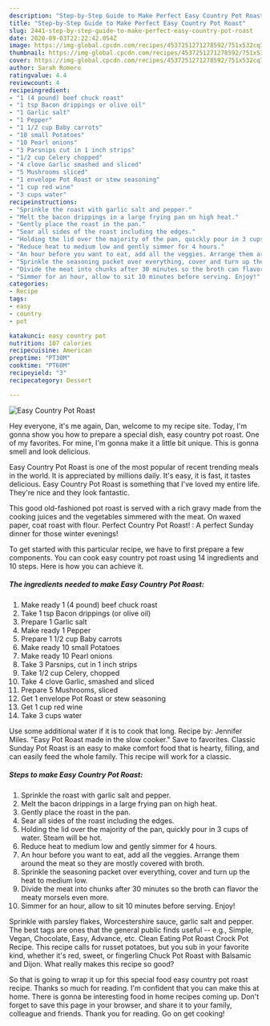 ```yaml
---
description: "Step-by-Step Guide to Make Perfect Easy Country Pot Roast"
title: "Step-by-Step Guide to Make Perfect Easy Country Pot Roast"
slug: 2441-step-by-step-guide-to-make-perfect-easy-country-pot-roast
date: 2020-09-03T22:22:42.054Z
image: https://img-global.cpcdn.com/recipes/4537251271278592/751x532cq70/easy-country-pot-roast-recipe-main-photo.jpg
thumbnail: https://img-global.cpcdn.com/recipes/4537251271278592/751x532cq70/easy-country-pot-roast-recipe-main-photo.jpg
cover: https://img-global.cpcdn.com/recipes/4537251271278592/751x532cq70/easy-country-pot-roast-recipe-main-photo.jpg
author: Sarah Romero
ratingvalue: 4.4
reviewcount: 4
recipeingredient:
- "1 (4 pound) beef chuck roast"
- "1 tsp Bacon drippings or olive oil"
- "1 Garlic salt"
- "1 Pepper"
- "1 1/2 cup Baby carrots"
- "10 small Potatoes"
- "10 Pearl onions"
- "3 Parsnips cut in 1 inch strips"
- "1/2 cup Celery chopped"
- "4 clove Garlic smashed and sliced"
- "5 Mushrooms sliced"
- "1 envelope Pot Roast or stew seasoning"
- "1 cup red wine"
- "3 cups water"
recipeinstructions:
- "Sprinkle the roast with garlic salt and pepper."
- "Melt the bacon drippings in a large frying pan on high heat."
- "Gently place the roast in the pan."
- "Sear all sides of the roast including the edges."
- "Holding the lid over the majority of the pan, quickly pour in 3 cups of water. Steam will be hot."
- "Reduce heat to medium low and gently simmer for 4 hours."
- "An hour before you want to eat, add all the veggies. Arrange them around the meat so they are mostly covered with broth."
- "Sprinkle the seasoning packet over everything, cover and turn up the heat to medium low."
- "Divide the meat into chunks after 30 minutes so the broth can flavor the meaty morsels even more."
- "Simmer for an hour, allow to sit 10 minutes before serving. Enjoy!"
categories:
- Recipe
tags:
- easy
- country
- pot

katakunci: easy country pot 
nutrition: 107 calories
recipecuisine: American
preptime: "PT30M"
cooktime: "PT60M"
recipeyield: "3"
recipecategory: Dessert

---
```



![Easy Country Pot Roast](https://img-global.cpcdn.com/recipes/4537251271278592/751x532cq70/easy-country-pot-roast-recipe-main-photo.jpg)

Hey everyone, it's me again, Dan, welcome to my recipe site. Today, I'm gonna show you how to prepare a special dish, easy country pot roast. One of my favorites. For mine, I'm gonna make it a little bit unique. This is gonna smell and look delicious.

Easy Country Pot Roast is one of the most popular of recent trending meals in the world. It is appreciated by millions daily. It's easy, it is fast, it tastes delicious. Easy Country Pot Roast is something that I've loved my entire life. They're nice and they look fantastic.

This good old-fashioned pot roast is served with a rich gravy made from the cooking juices and the vegetables simmered with the meat. On waxed paper, coat roast with flour. Perfect Country Pot Roast! : A perfect Sunday dinner for those winter evenings!


To get started with this particular recipe, we have to first prepare a few components. You can cook easy country pot roast using 14 ingredients and 10 steps. Here is how you can achieve it.

<!--inarticleads1-->

##### The ingredients needed to make Easy Country Pot Roast:

1. Make ready 1 (4 pound) beef chuck roast
1. Take 1 tsp Bacon drippings (or olive oil)
1. Prepare 1 Garlic salt
1. Make ready 1 Pepper
1. Prepare 1 1/2 cup Baby carrots
1. Make ready 10 small Potatoes
1. Make ready 10 Pearl onions
1. Take 3 Parsnips, cut in 1 inch strips
1. Take 1/2 cup Celery, chopped
1. Take 4 clove Garlic, smashed and sliced
1. Prepare 5 Mushrooms, sliced
1. Get 1 envelope Pot Roast or stew seasoning
1. Get 1 cup red wine
1. Take 3 cups water


Use some additional water if it is to cook that long. Recipe by: Jennifer Miles. &#34;Easy Pot Roast made in the slow cooker.&#34; Save to favorites. Classic Sunday Pot Roast is an easy to make comfort food that is hearty, filling, and can easily feed the whole family. This recipe will work for a classic. 

<!--inarticleads2-->

##### Steps to make Easy Country Pot Roast:

1. Sprinkle the roast with garlic salt and pepper.
1. Melt the bacon drippings in a large frying pan on high heat.
1. Gently place the roast in the pan.
1. Sear all sides of the roast including the edges.
1. Holding the lid over the majority of the pan, quickly pour in 3 cups of water. Steam will be hot.
1. Reduce heat to medium low and gently simmer for 4 hours.
1. An hour before you want to eat, add all the veggies. Arrange them around the meat so they are mostly covered with broth.
1. Sprinkle the seasoning packet over everything, cover and turn up the heat to medium low.
1. Divide the meat into chunks after 30 minutes so the broth can flavor the meaty morsels even more.
1. Simmer for an hour, allow to sit 10 minutes before serving. Enjoy!


Sprinkle with parsley flakes, Worcestershire sauce, garlic salt and pepper. The best tags are ones that the general public finds useful -- e.g., Simple, Vegan, Chocolate, Easy, Advance, etc. Clean Eating Pot Roast Crock Pot Recipe. This recipe calls for russet potatoes, but you sub in your favorite kind, whether it&#39;s red, sweet, or fingerling Chuck Pot Roast with Balsamic and Dijon. What really makes this recipe so good? 

So that is going to wrap it up for this special food easy country pot roast recipe. Thanks so much for reading. I'm confident that you can make this at home. There is gonna be interesting food in home recipes coming up. Don't forget to save this page in your browser, and share it to your family, colleague and friends. Thank you for reading. Go on get cooking!
